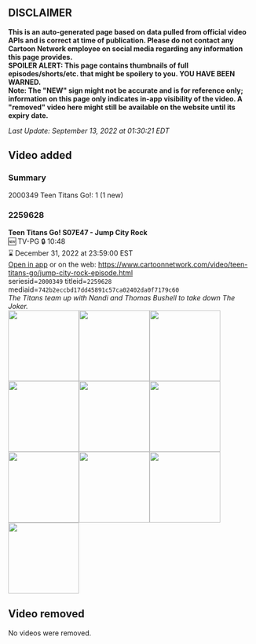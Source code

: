 ## DISCLAIMER
**This is an auto-generated page based on data pulled from official video APIs and is correct at time of publication. Please do not contact any Cartoon Network employee on social media regarding any information this page provides.**  
**SPOILER ALERT: This page contains thumbnails of full episodes/shorts/etc. that might be spoilery to you. YOU HAVE BEEN WARNED.**  
**Note: The "NEW" sign might not be accurate and is for reference only; information on this page only indicates in-app visibility of the video. A "removed" video here might still be available on the website until its expiry date.**  

_Last Update: September 13, 2022 at 01:30:21 EDT_
## Video added
### Summary
2000349 Teen Titans Go!: 1 (1 new)  
### 2259628
**Teen Titans Go! S07E47 - Jump City Rock**  
🆕 TV-PG 🔒 10:48  
⌛ December 31, 2022 at 23:59:00 EST  
[Open in app](https://cnvideo.sercomkc.org/redirector.html?type=cnapp&seriesid=2000349&titleid=2259628&mediaid=742b2eccbd17dd45891c57ca02402da0f7179c60) or on the web: https://www.cartoonnetwork.com/video/teen-titans-go/jump-city-rock-episode.html  
seriesid=`2000349` titleid=`2259628` mediaid=`742b2eccbd17dd45891c57ca02402da0f7179c60`  
_The Titans team up with Nandi and Thomas Bushell to take down The Joker._  
<a href="https://s3.amazonaws.com/cartoonorchestrator/2259628_001_1280x720.jpg"><img src="https://s3.amazonaws.com/cartoonorchestrator/2259628_001_640x360.jpg" height="144px" /></a><a href="https://s3.amazonaws.com/cartoonorchestrator/2259628_002_1280x720.jpg"><img src="https://s3.amazonaws.com/cartoonorchestrator/2259628_002_640x360.jpg" height="144px" /></a><a href="https://s3.amazonaws.com/cartoonorchestrator/2259628_003_1280x720.jpg"><img src="https://s3.amazonaws.com/cartoonorchestrator/2259628_003_640x360.jpg" height="144px" /></a><a href="https://s3.amazonaws.com/cartoonorchestrator/2259628_004_1280x720.jpg"><img src="https://s3.amazonaws.com/cartoonorchestrator/2259628_004_640x360.jpg" height="144px" /></a><a href="https://s3.amazonaws.com/cartoonorchestrator/2259628_005_1280x720.jpg"><img src="https://s3.amazonaws.com/cartoonorchestrator/2259628_005_640x360.jpg" height="144px" /></a><a href="https://s3.amazonaws.com/cartoonorchestrator/2259628_006_1280x720.jpg"><img src="https://s3.amazonaws.com/cartoonorchestrator/2259628_006_640x360.jpg" height="144px" /></a><a href="https://s3.amazonaws.com/cartoonorchestrator/2259628_007_1280x720.jpg"><img src="https://s3.amazonaws.com/cartoonorchestrator/2259628_007_640x360.jpg" height="144px" /></a><a href="https://s3.amazonaws.com/cartoonorchestrator/2259628_008_1280x720.jpg"><img src="https://s3.amazonaws.com/cartoonorchestrator/2259628_008_640x360.jpg" height="144px" /></a><a href="https://s3.amazonaws.com/cartoonorchestrator/2259628_009_1280x720.jpg"><img src="https://s3.amazonaws.com/cartoonorchestrator/2259628_009_640x360.jpg" height="144px" /></a><a href="https://s3.amazonaws.com/cartoonorchestrator/2259628_010_1280x720.jpg"><img src="https://s3.amazonaws.com/cartoonorchestrator/2259628_010_640x360.jpg" height="144px" /></a>
## Video removed
No videos were removed.  
